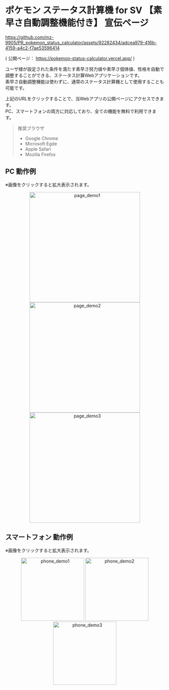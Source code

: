 # ポケモン ステータス計算機 for SV 【素早さ自動調整機能付き】 宣伝ページ

https://github.com/mz-9905/PR_pokemon_status_calculator/assets/92282434/adcea979-416b-4159-a4c2-f7ae53596414

( 公開ページ： https://pokemon-status-calculator.vercel.app/ )

ユーザ様が設定された条件を満たす素早さ努力値や素早さ個体値、性格を自動で調整することができる、ステータス計算Webアプリケーションです。\
素早さ自動調整機能は使わずに、通常のステータス計算機として使用することも可能です。

上記のURLをクリックすることで、当Webアプリの公開ページにアクセスできます。\
PC、スマートフォンの両方に対応しており、全ての機能を無料で利用できます。

> 推奨ブラウザ
> - Google Chrome
> - Microsoft Egde
> - Apple Safari
> - Mozilla Firefox

## PC 動作例
※画像をクリックすると拡大表示されます。
<div align="center">
  <img src="https://github.com/mz-9905/PR_pokemon_status_calculator/assets/92282434/2d7ee2aa-fd3c-48c2-95b8-1eeb9b883cdf" alt="page_demo1" title="page_demo1" width="350">
  <img src="https://github.com/mz-9905/PR_pokemon_status_calculator/assets/92282434/81eb00a3-2683-407a-a0d9-02942b0ae72d" alt="page_demo2" title="page_demo2" width="350">
  <img src="https://github.com/mz-9905/PR_pokemon_status_calculator/assets/92282434/f1d1167c-fdb8-4509-960d-222114290681" alt="page_demo3" title="page_demo3" width="350">
</div>

## スマートフォン 動作例
※画像をクリックすると拡大表示されます。
<div align="center">
  <img src="https://github.com/mz-9905/PR_pokemon_status_calculator/assets/92282434/68842238-81de-4170-a05d-60c3d08d5ae4" alt="phone_demo1" title="phone_demo1" width="200">
  <img src="https://github.com/mz-9905/PR_pokemon_status_calculator/assets/92282434/a8461e39-718e-4b2b-846c-39dd4fbb0bfd" alt="phone_demo2" title="phone_demo2" width="200">
  <img src="https://github.com/mz-9905/PR_pokemon_status_calculator/assets/92282434/15adcf66-1f67-4a5e-ad69-5277eb08ef63" alt="phone_demo3" title="phone_demo3" width="200">
</div>
